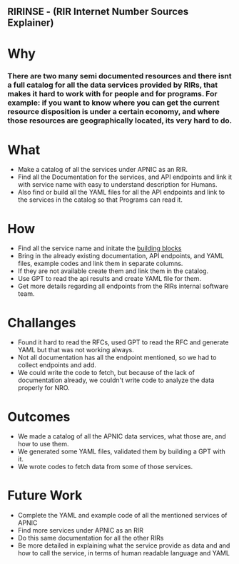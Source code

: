 ## RIRINSE - (RIR Internet Number Sources Explainer)

# Why
### There are two many semi documented resources and there isnt a full catalog for all the data services provided by RIRs, that makes it hard to work with for people and for programs. For example: if you want to know where you can get the current resource disposition is under a certain economy, and where those resources are geographically located, its very hard to do. 

# What
- Make a catalog of all the services under APNIC as an RIR.
- Find all the Documentation for the services, and API endpoints and link it with service name with easy to understand description for Humans.
- Also find or build all the YAML files for all the API endpoints and link to the services in the catalog so that Programs can read it.

# How
- Find all the service name and initate the [building blocks](https://github.com/datalin/RIRINSE-APNIC57/blob/main/Building%20Blocks/README.md)
- Bring in the already existing documentation, API endpoints, and YAML files, example codes and link them in separate columns.
- If they are not available create them and link them in the catalog.
- Use GPT to read the api results and create YAML file for them.
- Get more details regarding all endpoints from the RIRs internal software team.

# Challanges
- Found it hard to read the RFCs, used GPT to read the RFC and generate YAML but that was not working always.
- Not all documentation has all the endpoint mentioned, so we had to collect endpoints and add.
- We could write the code to fetch, but because of the lack of documentation already, we couldn't write code to analyze the data properly for NRO.

# Outcomes
- We made a catalog of all the APNIC data services, what those are, and how to use them.
- We generated some YAML files, validated them by building a GPT with it.
- We wrote codes to fetch data from some of those services.

# Future Work
- Complete the YAML and example code of all the mentioned services of APNIC
- Find more services under APNIC as an RIR
- Do this same documentation for all the other RIRs
- Be more detailed in explaining what the service provide as data and and how to call the service, in terms of human readable language and YAML
